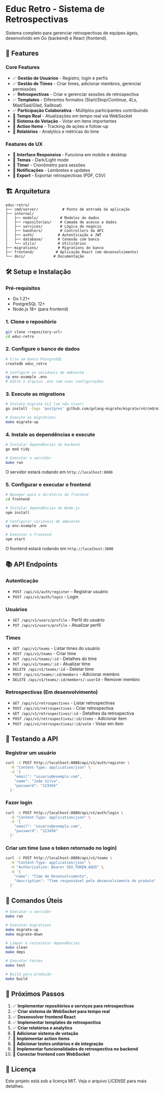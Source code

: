 # Educ Retro - Sistema de Retrospectivas

Sistema completo para gerenciar retrospectivas de equipes ágeis, desenvolvido em Go (backend) e React (frontend).

## 🚀 Features

### Core Features
- ✅ **Gestão de Usuários** - Registro, login e perfis
- ✅ **Gestão de Times** - Criar times, adicionar membros, gerenciar permissões
- ✅ **Retrospectivas** - Criar e gerenciar sessões de retrospectiva
- ✅ **Templates** - Diferentes formatos (Start/Stop/Continue, 4Ls, Mad/Sad/Glad, Sailboat)
- ✅ **Participação Colaborativa** - Múltiplos participantes contribuindo
- 🔄 **Tempo Real** - Atualizações em tempo real via WebSocket
- 🔄 **Sistema de Votação** - Votar em itens importantes
- 🔄 **Action Items** - Tracking de ações e follow-up
- 🔄 **Relatórios** - Analytics e métricas do time

### Features de UX
- 🔄 **Interface Responsiva** - Funciona em mobile e desktop
- 🔄 **Temas** - Dark/Light mode
- 🔄 **Timer** - Cronômetro para sessões
- 🔄 **Notificações** - Lembretes e updates
- 🔄 **Export** - Exportar retrospectivas (PDF, CSV)

## 🏗️ Arquitetura

```
educ-retro/
├── cmd/server/           # Ponto de entrada da aplicação
├── internal/
│   ├── models/          # Modelos de dados
│   ├── repositories/    # Camada de acesso a dados
│   ├── services/        # Lógica de negócio
│   ├── handlers/        # Controllers da API
│   ├── auth/           # Autenticação e JWT
│   ├── database/       # Conexão com banco
│   └── utils/          # Utilitários
├── migrations/         # Migrations do banco
├── frontend/          # Aplicação React (em desenvolvimento)
└── docs/             # Documentação
```

## 🛠️ Setup e Instalação

### Pré-requisitos
- Go 1.21+
- PostgreSQL 12+
- Node.js 18+ (para frontend)

### 1. Clone o repositório
```bash
git clone <repository-url>
cd educ-retro
```

### 2. Configure o banco de dados
```bash
# Crie um banco PostgreSQL
createdb educ_retro

# Configure as variáveis de ambiente
cp env.example .env
# Edite o arquivo .env com suas configurações
```

### 3. Execute as migrations
```bash
# Instale migrate CLI (se não tiver)
go install -tags 'postgres' github.com/golang-migrate/migrate/v4/cmd/migrate@latest

# Execute as migrations
make migrate-up
```

### 4. Instale as dependências e execute
```bash
# Instalar dependências do backend
go mod tidy

# Executar o servidor
make run
```

O servidor estará rodando em `http://localhost:8080`

### 5. Configurar e executar o frontend
```bash
# Navegar para o diretório do frontend
cd frontend

# Instalar dependências do Node.js
npm install

# Configurar variáveis de ambiente
cp env.example .env

# Executar o frontend
npm start
```

O frontend estará rodando em `http://localhost:3000`

## 📚 API Endpoints

### Autenticação
- `POST /api/v1/auth/register` - Registrar usuário
- `POST /api/v1/auth/login` - Login

### Usuários
- `GET /api/v1/users/profile` - Perfil do usuário
- `PUT /api/v1/users/profile` - Atualizar perfil

### Times
- `GET /api/v1/teams` - Listar times do usuário
- `POST /api/v1/teams` - Criar time
- `GET /api/v1/teams/:id` - Detalhes do time
- `PUT /api/v1/teams/:id` - Atualizar time
- `DELETE /api/v1/teams/:id` - Deletar time
- `POST /api/v1/teams/:id/members` - Adicionar membro
- `DELETE /api/v1/teams/:id/members/:userId` - Remover membro

### Retrospectivas (Em desenvolvimento)
- `GET /api/v1/retrospectives` - Listar retrospectivas
- `POST /api/v1/retrospectives` - Criar retrospectiva
- `GET /api/v1/retrospectives/:id` - Detalhes da retrospectiva
- `POST /api/v1/retrospectives/:id/items` - Adicionar item
- `POST /api/v1/retrospectives/:id/vote` - Votar em item

## 🧪 Testando a API

### Registrar um usuário
```bash
curl -X POST http://localhost:8080/api/v1/auth/register \
  -H "Content-Type: application/json" \
  -d '{
    "email": "usuario@exemplo.com",
    "name": "João Silva",
    "password": "123456"
  }'
```

### Fazer login
```bash
curl -X POST http://localhost:8080/api/v1/auth/login \
  -H "Content-Type: application/json" \
  -d '{
    "email": "usuario@exemplo.com",
    "password": "123456"
  }'
```

### Criar um time (use o token retornado no login)
```bash
curl -X POST http://localhost:8080/api/v1/teams \
  -H "Content-Type: application/json" \
  -H "Authorization: Bearer SEU_TOKEN_AQUI" \
  -d '{
    "name": "Time de Desenvolvimento",
    "description": "Time responsável pelo desenvolvimento do produto"
  }'
```

## 🔧 Comandos Úteis

```bash
# Executar o servidor
make run

# Executar migrations
make migrate-up
make migrate-down

# Limpar e reinstalar dependências
make clean
make deps

# Executar testes
make test

# Build para produção
make build
```

## 🚧 Próximos Passos

1. ✅ **Implementar repositórios e serviços para retrospectivas**
2. ✅ **Criar sistema de WebSocket para tempo real**
3. ✅ **Desenvolver frontend React**
4. ✅ **Implementar templates de retrospectiva**
5. ✅ **Criar relatórios e analytics**
6. 🔄 **Adicionar sistema de votação**
7. 🔄 **Implementar action items**
8. 🔄 **Adicionar testes unitários e de integração**
9. 🔄 **Implementar funcionalidades de retrospectiva no backend**
10. 🔄 **Conectar frontend com WebSocket**

## 📝 Licença

Este projeto está sob a licença MIT. Veja o arquivo LICENSE para mais detalhes.
